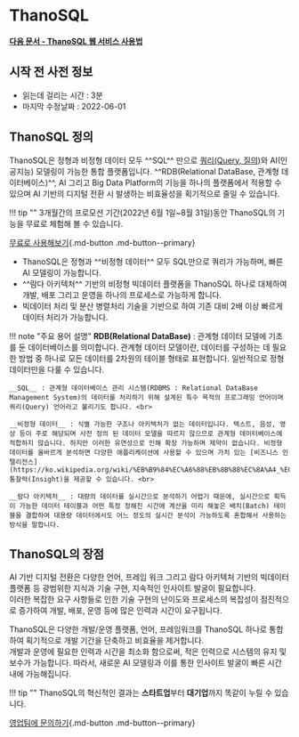 # __ThanoSQL__

**[다음 문서 - ThanoSQL 웹 서비스 사용법](/quick_start/how_to_use_ThanoSQL/)**

## 시작 전 사전 정보

- 읽는데 걸리는 시간 : 3분
- 마지막 수정날짜 : 2022-06-01

## __ThanoSQL 정의__

ThanoSQL은 정형과 비정형 데이터 모두 ^^SQL^^ 만으로 [쿼리(Query, 질의)](https://ko.wikipedia.org/wiki/%EC%BF%BC%EB%A6%AC)와 AI(인공지능) 모델링이 가능한 통합 플랫폼입니다. ^^RDB(Relational DataBase, 관계형 데이터베이스)^^, AI 그리고 Big Data Platform의 기능을 하나의 플랫폼에서 적용할 수 있으며 AI 기반의 디지털 전환 시 발생하는 비효율성을 획기적으로 줄일 수 있습니다. 

!!! tip ""
    3개월간의 프로모션 기간(2022년 6월 1일~8월 31일)동안 ThanoSQL의 기능을 무료로 체험해 볼 수 있습니다. 
   
[무료로 사용해보기](https://www.thanosql.ai){.md-button .md-button--primary}

- ThanoSQL은 정형과 ^^비정형 데이터^^ 모두 SQL만으로 쿼리가 가능하며, 빠른 AI 모델링이 가능합니다.   
- ^^람다 아키텍처^^ 기반의 비정형 빅데이터 플랫폼을 ThanoSQL 하나로 대체하여 개발, 배포 그리고 운영을 하나의 프로세스로 가능하게 합니다.  
- 빅데이터 처리 및 분산 병렬처리 기술을 기반으로 하여 기존 대비 2배 이상 빠르게 데이터 처리가 가능합니다.

!!! note "주요 용어 설명" 
    __RDB(Relational DataBase)__ :  관계형 데이터 모델에 기초를 둔 데이터베이스를 의미합니다. 관계형 데이터 모델이란, 데이터를 구성하는 데 필요한 방법 중 하나로 모든 데이터를 2차원의 테이블 형태로 표현합니다. 일반적으로 정형데이터만을 다룰 수 있습니다. <br>

    __SQL__ : 관계형 데이터베이스 관리 시스템(RDBMS : Relational DataBase Management System)의 데이터를 처리하기 위해 설계된 특수 목적의 프로그래밍 언어이며 쿼리(Query) 언어라고 불리기도 합니다. <br>
    
    __비정형 데이터__ : 식별 가능한 구조나 아키텍처가 없는 데이터입니다. 텍스트, 음성, 영상 등이 주로 해당되며 사전 정의 된 데이터 모델을 따르지 않으므로 관계형 데이터베이스에 적합하지 않습니다. 하지만 이러한 유연성으로 인해 확장 가능하며 제약이 없습니다. 비정형 데이터를 올바르게 분석하면 다양한 애플리케이션에 사용할 수 있으며 가치 있는 [비즈니스 인텔리전스](https://ko.wikipedia.org/wiki/%EB%B9%84%EC%A6%88%EB%8B%88%EC%8A%A4_%EC%9D%B8%ED%85%94%EB%A6%AC%EC%A0%84%EC%8A%A4) 통찰력(Insight)을 제공할 수 있습니다. <br>

    __람다 아키텍처__ : 대량의 데이터를 실시간으로 분석하기 어렵기 때문에, 실시간으로 획득이 가능한 데이터 테이블과 어떤 특정 정해진 시간에 계산을 미리 해놓은 배치(Batch) 테이블을 결합하여 대용량 데이터에서도 어느 정도의 실시간 분석이 가능하도록 혼합해서 사용하는 방식을 말합니다. 

## __ThanoSQL의 장점__

AI 기반 디지털 전환은 다양한 언어, 프레임 워크 그리고 람다 아키텍처 기반의 빅데이터 플랫폼 등 광범위한 지식과 기술 구현, 지속적인 인사이트 발굴이 필요합니다.   
이러한 복잡한 요구 사항들로 인한 기술 구현의 난이도와 프로세스의 복잡성이 점진적으로 증가하여 개발, 배포, 운영 등에 많은 인력과 시간이 요구됩니다. 

ThanoSQL은 다양한 개발/운영 플랫폼, 언어, 프레임워크를 ThanoSQL 하나로 통합하여 획기적으로 개발 기간을 단축하고 비효율을 제거합니다.<br>
개발과 운영에 필요한 인력과 시간을 최소화 함으로써, 적은 인력으로 시스템의 유지 및 보수가 가능합니다. 따라서, 새로운 AI 모델링과 이를 통한 인사이트 발굴이 빠른 시간 내에 가능해집니다.

!!! tip ""
    ThanoSQL의 혁신적인 결과는 **스타트업**부터 **대기업**까지 똑같이 누릴 수 있습니다.

[영업팀에 문의하기](https://www.thanosql.ai/contact){.md-button .md-button--primary}